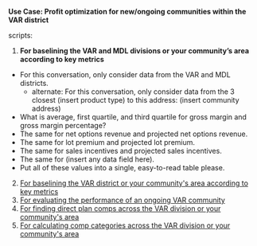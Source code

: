 **Use Case: Profit optimization for new/ongoing communities within the VAR district** 


scripts:

1. **For baselining the VAR and MDL divisions or your community’s area according to key metrics**
- For this conversation, only consider data from the VAR and MDL districts.
  - alternate: For this conversation, only consider data from the 3 closest (insert product type) to this address: (insert community address)
- What is average, first quartile, and third quartile for gross margin and gross margin percentage?
- The same for net options revenue and projected net options revenue.
- The same for lot premium and projected lot premium. 
- The same for sales incentives and projected sales incentives. 
- The same for (insert any data field here).
- Put all of these values into a single, easy-to-read table please.

2. [For baselining the VAR district or your community's area according to key metrics](https://docs.google.com/document/d/1KYP0W4xpkch-Lf5mbT-FOQZkR0PY3IWiqeZE3KHtH4c/edit?tab=t.0)
3. [For evaluating the performance of an ongoing VAR community](https://docs.google.com/document/d/1xROW_JE5q9MjEkAmstbF2SuFt4SDkXgxHEZF6hjipEw/edit?tab=t.0)
4. [For finding direct plan comps across the VAR division or your community's area](https://docs.google.com/document/d/1Lk_21aewrUIGQ80AqBv-WKs7nbMsagUxv3QJP3ncyDQ/edit?tab=t.0) 
5. [For calculating comp categories across the VAR division or your community's area](https://docs.google.com/document/d/1mkfDYsNBJmSLuk5gv2A9qKtlS8l1K6-HlBveYS4JYbg/edit?tab=t.0)

